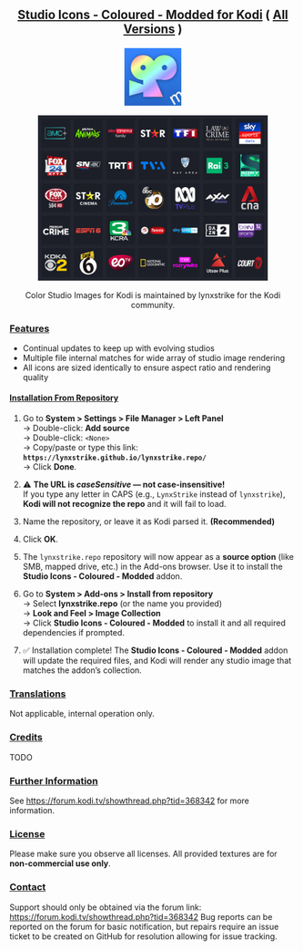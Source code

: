 ## <p align="center"> <ins>Studio Icons - Coloured - Modded for Kodi</ins> ( <ins> All Versions</ins> )</p>

<!--  ![Color Studio Images Logo](https://github.com/lynxstrike/lynxstrike.repo/blob/master/repo/repository.lynxstrike/icon.png) -->

<p align="center" width="100%">
    <img width="20%" src="https://github.com/lynxstrike/lynxstrike.repo/blob/master/repo/repository.lynxstrike/icon.png">
</p>

<p align="center" width="100%">
    <img width="80%" src="https://github.com/lynxstrike/lynxstrike.repo/blob/master/repo/repository.lynxstrike/fanart.jpg">
</p>

<p align="center">Color Studio Images for Kodi is maintained by lynxstrike for the Kodi community.</p>

### <ins>Features</ins>

* Continual updates to keep up with evolving studios
* Multiple file internal matches for wide array of studio image rendering
* All icons are sized identically to ensure aspect ratio and rendering quality

#### <ins>Installation From Repository</ins>

1. Go to **System > Settings > File Manager > Left Panel**  
   → Double-click: **Add source**  
   → Double-click: `<None>`  
   → Copy/paste or type this link:  
   **`https://lynxstrike.github.io/lynxstrike.repo/`**  
   → Click **Done**.

2. ⚠️ **The URL is _caseSensitive_ — not case-insensitive!**  
   If you type any letter in CAPS (e.g., `LynxStrike` instead of `lynxstrike`), **Kodi will not recognize the repo** and it will fail to load.

3. Name the repository, or leave it as Kodi parsed it. **(Recommended)**

4. Click **OK**.

5. The `lynxstrike.repo` repository will now appear as a **source option** (like SMB, mapped drive, etc.) in the Add-ons browser. Use it to install the **Studio Icons - Coloured - Modded** addon.

6. Go to **System > Add-ons > Install from repository**  
   → Select **lynxstrike.repo** (or the name you provided)  
   → **Look and Feel > Image Collection**  
   → Click **Studio Icons - Coloured - Modded** to install it and all required dependencies if prompted.

7. ✅ Installation complete! The **Studio Icons - Coloured - Modded** addon will update the required files, and Kodi will render any studio image that matches the addon’s collection.

### <ins>Translations</ins>
Not applicable, internal operation only.

### <ins>Credits</ins>
TODO

### <ins>Further Information</ins>
See https://forum.kodi.tv/showthread.php?tid=368342 for more information.

### <ins>License</ins>
Please make sure you observe all licenses. All provided textures are for **non-commercial use only**.

### <ins>Contact</ins>
Support should only be obtained via the forum link: https://forum.kodi.tv/showthread.php?tid=368342 
Bug reports can be reported on the forum for basic notification, but repairs require an issue ticket to be created on GitHub for resolution allowing for issue tracking.
